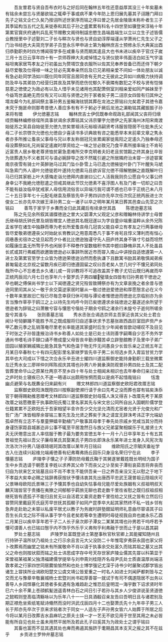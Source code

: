 <!-- { "loadSidebar": true } -->
　　吾友曽君与贤自吾布衣时与之好后同在翰林五年徃还意益厚其没三十年矣墓未有铭余未尝忘与贤屡欲铭之辄牵于事或病不果今年防上恩归展先墓其子诩踵门拜曰先子之铭文企伫久矣乃按诩所述世家序而铭之序曰曽之先居金陵唐末称朴者生三子其季延构当五代之乱来徙泰和其后子孙之盛累累有科名十四世至如骥登宋淳祐十年第累官寳庆府通判兵乱死节赠敷文阁待制諡忠愍生昌端昌端生以立以立生子述皆儒业教授里中子述娶刘二子长与畊次与贤也与贤自幼淳厚端谨从学萧尚仁先生父子之门治书经邑大夫简充学弟子员登永乐甲申进士第为翰林庶吉士预修永乐大典寅出酉归恭勤职务时四方博闻宿学多在咸重与贤而期其逺且大也书未进以疾卒于官戊子嵗三月十五日云享年四十有一京师荐绅大夫咸悼惜之与贤仪貌丰伟面洁白如玉气宇温裕坦夷家居笃孝友之行初虽出为赘壻饮食衣服所以佐其兄奉养皆备已而还侍下朝夕益尽爱敬及仕得禄一味之甘必先寓奉亲然后及已兄弟相亲爱不间如一体处朋友以诚有急必赴同学汤如川既仕同年同官且居同舎有无共之无彼此之异如川病极力扶持调防及卒与其弟协力经营归其丧及其孥而悲伤忧郁久不衰隣有数犯之不校与贤有恺悌慈恵之徳使之为政必有以及人惜乎未见诸用也其配萧侧室刘相亲爱如同产姊妹至于今益笃世盖絶无而仅有又可以观与贤徳之刑于家者矣子男二诩京女四皆有归其仲之壻龙粲今为礼部祠祭主事孙男五鉴翰海铉钥其葬在龙池之原铭曰允矣君子其徳令嘉未究于施匪命则那粤昔徳人善应多有有不于躬必于厥后龙池之漘勒铭其藏振振子孙来将有徴
　　伊允徳墓志铭
　　翰林庶吉士伊侃既奉命观政礼部闻其父丧将归缞绖赍翰林编修徐珵所具事状谒余求葬铭其父讳宗肇字允徳伊之先家海州沐阳宋南渡始徙苏之吴县自始徙至允徳九世矣曽祖讳元裕祖讳嗣贤考讳服皆隠居不仕妣朱氏父母二子长宗啓次允徳也允徳自少喜读书多识典故有咨之能悉举本末前辈文章之隽永者亦多所推让蚤丧父事母与兄以孝友称弱冠兄坐累阖家徙鳯阳之定逺久乃独奉母还母没葬祭如礼兄尚留定逺嵗时厚资给之一味之甘必致兄乃食平素所接率端士不肯茍近富贵人居乡敬老尊贤恤贫窘急患难所交李克明者夫妇老且贫馆糓之终其身比卒皆为敛葬遇为不义者其可与语必婉辞导之改不然辄引避之所居隣府治未甞一涉迹甞寓南京夜雪有骑士叶英醉驰马过其门坠仆卧雪上马已逸允徳掖徙叶卧门下叶醒失马虓叫急索门外人语叶允徳徙若叶遂持允徳索马且欲诉官允徳不得解勉酬之直既解叶归马已归其家枥上叶大感悔走诣允徳拜内直谢曰公仁人活我我则负公愿自今父事公终身幸公不我絶允徳慰遣之但戒其继此节饮允徳素不喜浮图人有及门者一切却之曰吾不能有益汝临卒犹戒家人毋信用流俗言以异端污我可谓不惑也已卒于正统己未八月二十五日享年七十元配毛继袁及蔡皆先卒子男四训亦先卒次任次侃正统丙辰进士次俊女二长亦先卒次嫁王泽孙男二女一诸子以卒之明年某月某日葬其邑查山先茔之次铭曰
　　善笃于家孚于乡夀而全归此其藏后有续承世其昌
　　陈徳逊墓志铭
　　陈之先见余所叙其谱牒徳逊之曽大父碧潭大父观定父彦和赠翰林侍讲学士母曽氏继母胡氏钟氏曽及胡皆赠宜人徳逊其名既冠遂以为字自童丱端重温粹从余外兄陈孟省学在诸生中独静而専为老长所爱蚤丧母几冠丧父能自卓立有孝友之行两事继母皆尽爱敬弟徳遵丧父时始龀长育教训之用意周悉凡于事不肯茍且惇义薄利而有恒心闾巷愚劣徂诈之徒旦起而夕仆者比比徳逊独谨守先人田庐终其身不铢寸亏益而坦然如履康庄盖无所骛乎外也闲居手不释巻作室数楹积书其中题曰静脩非其人不处虽县长贰或其行弗臧而欲邀致徳逊必以事辞所居近市而甞入南山中讲授自适徳遵第一人进士及第累官至学士众皆为徳逊荣徳逊泊然而愈执谦下且数寓书励其弟敬慎闻弟疾甚匍匐走北京视之留数月疾已即归徳遵固留之叹曰吾老矣人世几何宁不懐兄弟同处哉所中心不忘者去乡久诸儿或一背训教将不可追改盖其于教子尤切云既归再嵗而卒正统丙辰闰六月七日也享年六十娶罗氏子男四瓛璧瓄女四皆有归孙男若干徳逊之卒也朝之傅保尚书学士以下闻徳遵之贤兄殁皆致赙祭亦有为文章哀挽之者余昔与徳逊同里闬其从父一敬于余交莫逆家居时屡从一敬过徳逊爱徳逊和厚愿慤言必在义今十数年来里故旧亡殁已尽毎念幸获归休可相与谭论者惟徳逊而徳逊北京临别亦为余言当豫作草亭于鸥江之上以待先生呜呼今则已矣徳遵求余铭徳逊之墓遂述余所望于徳逊者为辞铭之曰萧散兮容与懐思兮偕处子期余兮鸥之渚余行未旋兮子逝何所嗟余旋兮其谁与
　　张则善墓志铭
　　秀水丞张佥谒选京师主吾家近丧其父处士君佥闻讣号恸擗踊不能胜予吊之既成服将归自述事状求予志墓张故西昌巨室田庐赀产乡甲乙数元季之乱销落奄尽里老长率能道其家盛时后生少年闻者皆歆动嗟叹不及目见于时张之子孙皆逢掖治诗书乡称善人如处士是已处士讳则善字嗣骞自少志不务外学通尚书嗜毛诗手録口诵不倦成童父母皆丧辛勤渉囏苦卓立辟塾舘教子及里中子弟广田园以殖家婣戚隣比能急其急气和色温于物无忤无间愚良少长皆乐亲之正统五年正月某日卒春秋七十有四元配彭里名家继罗皆先卒子男二长坦选乡贡入胄监甘贫力学其卒也大司成以下惜之次佥永乐辛丑进士擢四川道监察御史能持身勤职三载坐微累左迁秀水女三廖祥仲刘晖陈叔庆其壻也孙男六朴巽彖涣防观曽孙男四处士及其二配皆葬里命华山之原某仕两京不至乡四十年与处士相闻未相识也去年奉命归亲过处士之庐时处士寝疾已久不遂一晤语以出颇用怅惘而竟以是病不起惜哉铭曰
　　恬澹幽贞避荣与名既夀全归来嗣有兴
　　赠文林郎四川道监察御史欧阳君改厝志铭
　　监察御史欧阳洙既陞四川按察副使濒行请于余曰先考之没而葬也甞有铭矣洙忝官于朝得赐勑推恩赠考文林郎四川道监察御史封母孺人洙又得吉卜改厝先考于某原改厝之铭愿徼恵于执事欧阳氏蜀江里名家其先与宋文忠公同所自出入国朝阶儒学登仕籍累累不乏欧阳氏于吾家相望半舎许吾少交允坚允清而尤宻者允贤于允俊允和广哲广汤广洙皆相厚余甞铭三峯先生及允贤之葬矣于洙之请宜无辞洙考讳正字允端幼孤卓然有立志不与羣童狎嬉辛勤植门户敬事其母孝于奉先处宗戚乡党咸当其分而持身谨饬家距县城甚迩非公事不辄至平居澹然日与族父兄弟宴聚相娱乐于礼接贤士大夫无厌倦意出言人率信服于教子最为要务宣徳五年十一月十八日卒享年五十有五其曽祖觉先祖以吾父子廉母某氏其娶某氏子男四长即洙永乐某年进士发身入风宪次淘次洛次汴孙男八璲琢琦珉珂其改厝以某年月日铭曰
　　维欧阳氏之宗毓庆垂祉学古入仕连续兴起维允端甫徳善有纪弗骞弗扬丘园乐只身没名荣归宁在此
　　李子懐墓志铭
　　庐陵李子懐之子子潭防防母戴氏鞠于其舅遂冒戴姓既长明经为国子生中乡贡选请于朝愿复李姓以求养其父命下而丧父之讣至矣子潭衔哀茹苦将奔丧而归自为状来乞文铭墓且曰不肖不孝生不能供吾亲一日之养吾亲没又无以慰之于地下不孝益大矣幸必赐之铭辞弗获按状予懐讳衷其先出唐西平忠武王晟曽祖云隠祖庆可父景琳母欧阳氏景琳三子予懐其季也自幼失怙事母兄能尽爱处族姻有义叔祖明叔天麟天瑞皆官于贵播在夷獠之间郁郁乎羁旅无聊也君走数千里徃省慰之既归叔祖叔相继死皆有遗孤子不能归且贫无以自活君又槖资走数千里徃给之又抚之皆有立然后归甞赘同里戴庭芳氏庭芳早世抚其孤穉子如同产昆季卒大起其家然终不私一钱乡邻有急奔走赴助之未甞以私废平居尤以教子为务嵗时辟塾舘延明师礼意曲尽甞语其子曰吾生长兵戈之际不得从事于学今且老矣若等幸生遭明时毋徒视我自弃也嵗永乐乙酉二月某日以疾卒享年若干子二人长子泉次即子潭女二某某其壻也孙男若干呜呼若予懐可谓善人也已铭曰慤乎内不饰乎外乐乎义弗徇乎利弗融于世而止于是以昌其嗣
　　罗处士墓志铭
　　庐陵罗处富既登进士第歴事秋官秋官卿上其能擢知随州且行持钟子温所状乃祖处士之行示余且言元大父没防二十年惟窀穸弗获永固也家父将卜改葬焉而幽堂之铭未有所属敬命不肖以请于执事余交处富久而铭其祖之墓又出其父之命也则按状叙而铭之处士讳思成字存中号天存世家庐陵业儒其先甞以科第显于宋曽祖某祖某父独清福建儒学提举与刘申斋刘桂隠齐名母尹氏处士质直温厚尚端洁敦孝弟之行家四世同居爨愉愉然和也处士博学强记尤深于诗书少时屡聚试郡学皆出诸生上甞挟所业谒欧阳楚文公虞文靖公皆爱重之一时名人如进士刘闻萨都刺皆与之交而尤与豫章辛敬襄城杨士宏暨刘尚书崧厚善甞一就试于有司不偶遂隠居不出务以善导人乡闾悍暴化其徳者多矣遇有急难趋赴之惟恐后皇明混一海宇数下诏求贤时年巳六十余不果上苍顔鹤髪逍遥青林白石之间日引子若孙与其乡人少俊讲说圣贤道徳之懿暇则登髙临清觞咏以为乐年八十一一日具酒殽召亲友告曰吾明日且与诸君别及期正襟危坐索纸笔赋诗翛然而没时洪武戊辰四月十二也娶萧氏先十九年卒子男三人长于邦亦先卒次于京来求铭者次于同女一人适左子声孙男女皆六人始葬于所居之后今将以某月日改葬吉水县麻坑之原夫士挟一才一艺无不欲见用于世至其用之未必皆能有所自见也处士虽未用然平居所及若此孔子曰奚其为为政处士之谓乎铭曰
　　其畜也富而不显其遇其处也庳而弗遏其施跻于耄期昌其本支天之报之其不在兹乎
　　乡贡进士罗仲弁墓志铭
